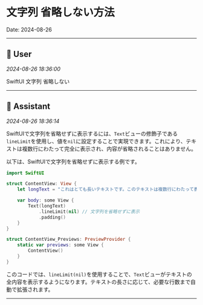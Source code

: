 # 文字列 省略しない方法

Date: 2024-08-26

---

## 👤 User
*2024-08-26 18:36:00*

SwiftUI 文字列 省略しない

---

## 🤖 Assistant
*2024-08-26 18:36:14*

SwiftUIで文字列を省略せずに表示するには、`Text`ビューの修飾子である`lineLimit`を使用し、値を`nil`に設定することで実現できます。これにより、テキストは複数行にわたって完全に表示され、内容が省略されることはありません。

以下は、SwiftUIで文字列を省略せずに表示する例です。

```swift
import SwiftUI

struct ContentView: View {
    let longText = "これはとても長いテキストです。このテキストは複数行にわたって表示され、途中で省略されることはありません。"

    var body: some View {
        Text(longText)
            .lineLimit(nil) // 文字列を省略せずに表示
            .padding()
    }
}

struct ContentView_Previews: PreviewProvider {
    static var previews: some View {
        ContentView()
    }
}
```

このコードでは、`lineLimit(nil)`を使用することで、`Text`ビューがテキストの全内容を表示するようになります。テキストの長さに応じて、必要な行数まで自動で拡張されます。

---
